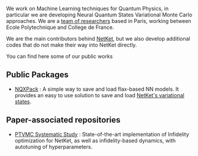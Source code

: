 We work on Machine Learning techniques for Quantum Physics, in particular we are developing Neural Quantum States Variational Monte Carlo approaches.
We are a [team of researchers](https://filippovicentini.com/group/) based in Paris, working between Ecole Polytechnique and College de France.

We are the main contributors behind [NetKet](https://github.com/netket/netket), but we also develop additional codes that do not make their way into NetKet directly.

You can find here some of our public works

## Public Packages

- [NQXPack](https://github.com/NeuralQXLab/nqxpack) : A simple way to save and load flax-based NN models. It provides an easy to use solution to save and load [NetKet's variational states](https://netket.readthedocs.io/en/latest/api/_generated/vqs/netket.vqs.MCState.html).

## Paper-associated repositories

- [PTVMC Systematic Study](https://github.com/NeuralQXLab/ptvmc-systematic-study) : State-of-the-art implementation of Infidelity optimization for NetKet, as well as infidelity-based dynamics, with autotuning of hyperparameters.
